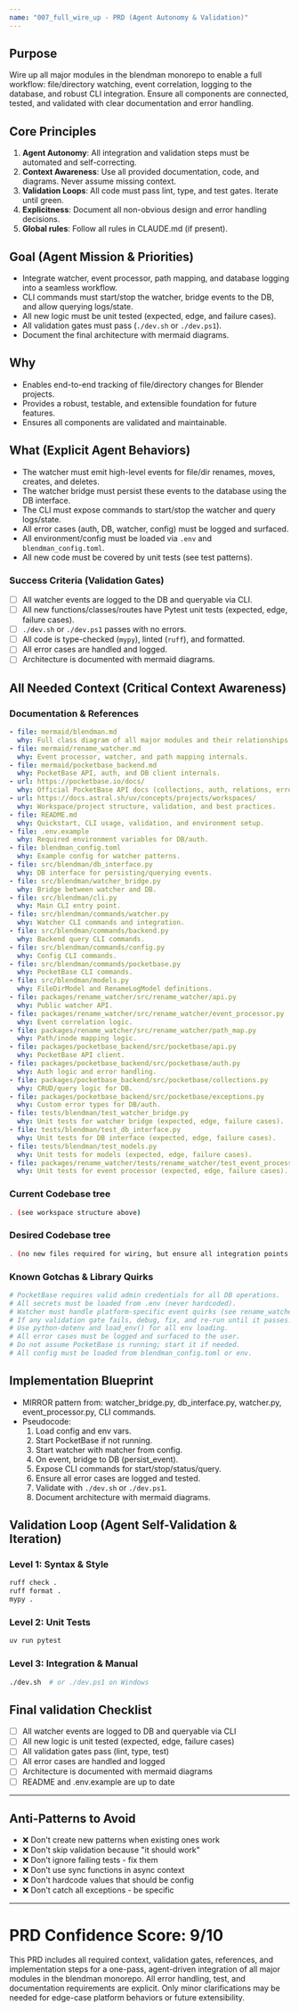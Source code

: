 ```yaml
---
name: "007_full_wire_up - PRD (Agent Autonomy & Validation)"
---
```


## Purpose
Wire up all major modules in the blendman monorepo to enable a full workflow: file/directory watching, event correlation, logging to the database, and robust CLI integration. Ensure all components are connected, tested, and validated with clear documentation and error handling.

## Core Principles
1. **Agent Autonomy**: All integration and validation steps must be automated and self-correcting.
2. **Context Awareness**: Use all provided documentation, code, and diagrams. Never assume missing context.
3. **Validation Loops**: All code must pass lint, type, and test gates. Iterate until green.
4. **Explicitness**: Document all non-obvious design and error handling decisions.
5. **Global rules**: Follow all rules in CLAUDE.md (if present).

## Goal (Agent Mission & Priorities)
- Integrate watcher, event processor, path mapping, and database logging into a seamless workflow.
- CLI commands must start/stop the watcher, bridge events to the DB, and allow querying logs/state.
- All new logic must be unit tested (expected, edge, and failure cases).
- All validation gates must pass (`./dev.sh` or `./dev.ps1`).
- Document the final architecture with mermaid diagrams.

## Why
- Enables end-to-end tracking of file/directory changes for Blender projects.
- Provides a robust, testable, and extensible foundation for future features.
- Ensures all components are validated and maintainable.

## What (Explicit Agent Behaviors)
- The watcher must emit high-level events for file/dir renames, moves, creates, and deletes.
- The watcher bridge must persist these events to the database using the DB interface.
- The CLI must expose commands to start/stop the watcher and query logs/state.
- All error cases (auth, DB, watcher, config) must be logged and surfaced.
- All environment/config must be loaded via `.env` and `blendman_config.toml`.
- All new code must be covered by unit tests (see test patterns).

### Success Criteria (Validation Gates)
- [ ] All watcher events are logged to the DB and queryable via CLI.
- [ ] All new functions/classes/routes have Pytest unit tests (expected, edge, failure cases).
- [ ] `./dev.sh` or `./dev.ps1` passes with no errors.
- [ ] All code is type-checked (`mypy`), linted (`ruff`), and formatted.
- [ ] All error cases are handled and logged.
- [ ] Architecture is documented with mermaid diagrams.

## All Needed Context (Critical Context Awareness)

### Documentation & References
```yaml
- file: mermaid/blendman.md
  why: Full class diagram of all major modules and their relationships.
- file: mermaid/rename_watcher.md
  why: Event processor, watcher, and path mapping internals.
- file: mermaid/pocketbase_backend.md
  why: PocketBase API, auth, and DB client internals.
- url: https://pocketbase.io/docs/
  why: Official PocketBase API docs (collections, auth, relations, error handling).
- url: https://docs.astral.sh/uv/concepts/projects/workspaces/
  why: Workspace/project structure, validation, and best practices.
- file: README.md
  why: Quickstart, CLI usage, validation, and environment setup.
- file: .env.example
  why: Required environment variables for DB/auth.
- file: blendman_config.toml
  why: Example config for watcher patterns.
- file: src/blendman/db_interface.py
  why: DB interface for persisting/querying events.
- file: src/blendman/watcher_bridge.py
  why: Bridge between watcher and DB.
- file: src/blendman/cli.py
  why: Main CLI entry point.
- file: src/blendman/commands/watcher.py
  why: Watcher CLI commands and integration.
- file: src/blendman/commands/backend.py
  why: Backend query CLI commands.
- file: src/blendman/commands/config.py
  why: Config CLI commands.
- file: src/blendman/commands/pocketbase.py
  why: PocketBase CLI commands.
- file: src/blendman/models.py
  why: FileDirModel and RenameLogModel definitions.
- file: packages/rename_watcher/src/rename_watcher/api.py
  why: Public watcher API.
- file: packages/rename_watcher/src/rename_watcher/event_processor.py
  why: Event correlation logic.
- file: packages/rename_watcher/src/rename_watcher/path_map.py
  why: Path/inode mapping logic.
- file: packages/pocketbase_backend/src/pocketbase/api.py
  why: PocketBase API client.
- file: packages/pocketbase_backend/src/pocketbase/auth.py
  why: Auth logic and error handling.
- file: packages/pocketbase_backend/src/pocketbase/collections.py
  why: CRUD/query logic for DB.
- file: packages/pocketbase_backend/src/pocketbase/exceptions.py
  why: Custom error types for DB/auth.
- file: tests/blendman/test_watcher_bridge.py
  why: Unit tests for watcher bridge (expected, edge, failure cases).
- file: tests/blendman/test_db_interface.py
  why: Unit tests for DB interface (expected, edge, failure cases).
- file: tests/blendman/test_models.py
  why: Unit tests for models (expected, edge, failure cases).
- file: packages/rename_watcher/tests/rename_watcher/test_event_processor.py
  why: Unit tests for event processor (expected, edge, failure cases).
```

### Current Codebase tree
```bash
. (see workspace structure above)
```

### Desired Codebase tree
```bash
. (no new files required for wiring, but ensure all integration points are covered by tests and docs)
```

### Known Gotchas & Library Quirks
```python
# PocketBase requires valid admin credentials for all DB operations.
# All secrets must be loaded from .env (never hardcoded).
# Watcher must handle platform-specific event quirks (see rename_watcher/README.md).
# If any validation gate fails, debug, fix, and re-run until it passes. Document root causes and solutions.
# Use python-dotenv and load_env() for all env loading.
# All error cases must be logged and surfaced to the user.
# Do not assume PocketBase is running; start it if needed.
# All config must be loaded from blendman_config.toml or env.
```

## Implementation Blueprint

- MIRROR pattern from: watcher_bridge.py, db_interface.py, watcher.py, event_processor.py, CLI commands.
- Pseudocode:
  1. Load config and env vars.
  2. Start PocketBase if not running.
  3. Start watcher with matcher from config.
  4. On event, bridge to DB (persist_event).
  5. Expose CLI commands for start/stop/status/query.
  6. Ensure all error cases are logged and tested.
  7. Validate with `./dev.sh` or `./dev.ps1`.
  8. Document architecture with mermaid diagrams.

## Validation Loop (Agent Self-Validation & Iteration)

### Level 1: Syntax & Style
```bash
ruff check .
ruff format .
mypy .
```

### Level 2: Unit Tests
```bash
uv run pytest
```

### Level 3: Integration & Manual
```bash
./dev.sh  # or ./dev.ps1 on Windows
```

## Final validation Checklist
- [ ] All watcher events are logged to DB and queryable via CLI
- [ ] All new logic is unit tested (expected, edge, failure cases)
- [ ] All validation gates pass (lint, type, test)
- [ ] All error cases are handled and logged
- [ ] Architecture is documented with mermaid diagrams
- [ ] README and .env.example are up to date

---

## Anti-Patterns to Avoid
- ❌ Don't create new patterns when existing ones work
- ❌ Don't skip validation because "it should work"
- ❌ Don't ignore failing tests - fix them
- ❌ Don't use sync functions in async context
- ❌ Don't hardcode values that should be config
- ❌ Don't catch all exceptions - be specific

---

# PRD Confidence Score: 9/10

This PRD includes all required context, validation gates, references, and implementation steps for a one-pass, agent-driven integration of all major modules in the blendman monorepo. All error handling, test, and documentation requirements are explicit. Only minor clarifications may be needed for edge-case platform behaviors or future extensibility.
